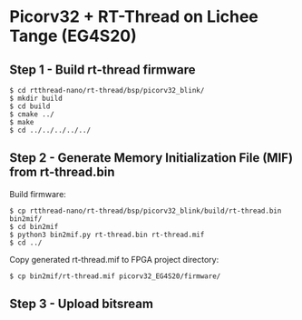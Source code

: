 # Picorv32 + RT-Thread on Lichee Tange (EG4S20)

## Step 1 - Build rt-thread firmware

```
$ cd rtthread-nano/rt-thread/bsp/picorv32_blink/
$ mkdir build
$ cd build
$ cmake ../
$ make
$ cd ../../../../../
```

## Step 2 - Generate Memory Initialization File (MIF) from rt-thread.bin

Build firmware:

```
$ cp rtthread-nano/rt-thread/bsp/picorv32_blink/build/rt-thread.bin bin2mif/
$ cd bin2mif
$ python3 bin2mif.py rt-thread.bin rt-thread.mif
$ cd ../
```
Copy generated rt-thread.mif to FPGA project directory:

```
$ cp bin2mif/rt-thread.mif picorv32_EG4S20/firmware/
```
## Step 3 - Upload bitsream
